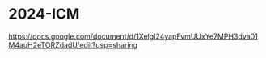 # 2024-ICM
https://docs.google.com/document/d/1XelgI24yapFvmUUxYe7MPH3dva01M4auH2eTORZdadU/edit?usp=sharing
